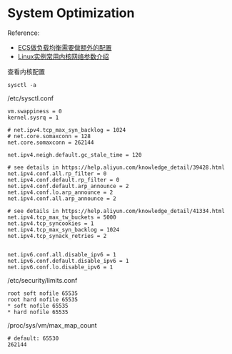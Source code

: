 # System Optimization

Reference:
- [ECS做负载均衡需要做额外的配置](https://help.aliyun.com/knowledge_detail/39428.html)
- [Linux实例常用内核网络参数介绍](https://help.aliyun.com/knowledge_detail/41334.html)

查看内核配置
```
sysctl -a
```

/etc/sysctl.conf
```
vm.swappiness = 0
kernel.sysrq = 1

# net.ipv4.tcp_max_syn_backlog = 1024
# net.core.somaxconn = 128
net.core.somaxconn = 262144

net.ipv4.neigh.default.gc_stale_time = 120

# see details in https://help.aliyun.com/knowledge_detail/39428.html
net.ipv4.conf.all.rp_filter = 0
net.ipv4.conf.default.rp_filter = 0
net.ipv4.conf.default.arp_announce = 2
net.ipv4.conf.lo.arp_announce = 2
net.ipv4.conf.all.arp_announce = 2

# see details in https://help.aliyun.com/knowledge_detail/41334.html
net.ipv4.tcp_max_tw_buckets = 5000
net.ipv4.tcp_syncookies = 1
net.ipv4.tcp_max_syn_backlog = 1024
net.ipv4.tcp_synack_retries = 2


net.ipv6.conf.all.disable_ipv6 = 1
net.ipv6.conf.default.disable_ipv6 = 1
net.ipv6.conf.lo.disable_ipv6 = 1
```

/etc/security/limits.conf
```
root soft nofile 65535
root hard nofile 65535
* soft nofile 65535
* hard nofile 65535
```

/proc/sys/vm/max_map_count
```
# default: 65530
262144
```
